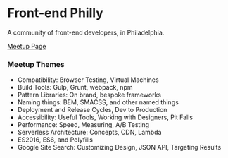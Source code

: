 # Front-end Philly

A community of front-end developers, in Philadelphia.

[Meetup Page](https://www.meetup.com/frontendphilly/)

### Meetup Themes

- Compatibility: Browser Testing, Virtual Machines
- Build Tools: Gulp, Grunt, webpack, npm
- Pattern Libraries: On brand, bespoke frameworks
- Naming things: BEM, SMACSS, and other named things
- Deployment and Release Cycles, Dev to Production
- Accessibility: Useful Tools, Working with Designers, Pit Falls
- Performance: Speed, Measuring, A/B Testing
- Serverless Architecture: Concepts, CDN, Lambda
- ES2016, ES6, and Polyfills
- Google Site Search: Customizing Design, JSON API, Targeting Results

